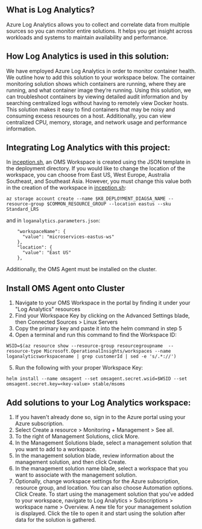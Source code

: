 ## What is Log Analytics?
Azure Log Analytics allows you to collect and correlate data from multiple sources so you can monitor entire solutions. It helps you get insight across workloads and systems to maintain availability and performance.

## How Log Analytics is used in this solution:
We have employed Azure Log Analytics in order to monitor container health. We outline how to add this solution to your workspace below. The container monitoring solution shows which containers are running, where they are running, and what container image they’re running. Using this solution, we can troubleshoot containers by viewing detailed audit information and by searching centralized logs without having to remotely view Docker hosts. This solution makes it easy to find containers that may be noisy and consuming excess resources on a host. Additionally, you can view centralized CPU, memory, storage, and network usage and performance information.

## Integrating Log Analytics with this project:
In [inception.sh](/deployment/inception.sh), an OMS Workspace is created using the JSON template in the deployment directory.
If you would like to change the location of the workspace, you can choose from East US, West Europe, Australia Southeast, and Southeast Asia.
However, you must change this value both in the creation of the workspace in [inception.sh](/deployment/inception.sh):

```
az storage account create --name $K8_DEPLOYMENT_DIAGSA_NAME --resource-group $COMMON_RESOURCE_GROUP --location eastus --sku Standard_LRS
```
and in `loganalytics.parameters.json`:

```
    "workspaceName": {
      "value": "microservices-eastus-ws"
    },
    "location": {
      "value": "East US"
    },
```
Additionally, the OMS Agent must be installed on the cluster.

## Install OMS Agent onto Cluster
1. Navigate to your OMS Workspace in the portal by finding it under your "Log Analytics" resources
2. Find your Workspace Key by clicking on the Advanced Settings blade, then Connected Sources > Linux Servers
3. Copy the primary key and paste it into the helm command in step 5
4. Open a terminal and run this command to find the Workspace ID:

```
WSID=$(az resource show --resource-group resourcegroupname  --resource-type Microsoft.OperationalInsights/workspaces --name loganalyticsworkspacename | grep customerId | sed -e 's/.*://')
```
5. Run the following with your proper Workspace Key:

```
helm install --name omsagent --set omsagent.secret.wsid=$WSID --set omsagent.secret.key=<key-value> stable/msoms
```
## Add solutions to your Log Analytics workspace:
1. If you haven't already done so, sign in to the Azure portal using your Azure subscription.
2. Select Create a resource > Monitoring + Management > See all.
3. To the right of Management Solutions, click More.
4. In the Management Solutions blade, select a management solution that you want to add to a workspace.
5. In the management solution blade, review information about the management solution, and then click Create.
6. In the management solution name blade, select a workspace that you want to associate with the management solution.
7. Optionally, change workspace settings for the Azure subscription, resource group, and location. You can also choose Automation options. Click Create.
To start using the management solution that you've added to your workspace, navigate to Log Analytics > Subscriptions > workspace name > Overview. A new tile for your management solution is displayed. Click the tile to open it and start using the solution after data for the solution is gathered.
